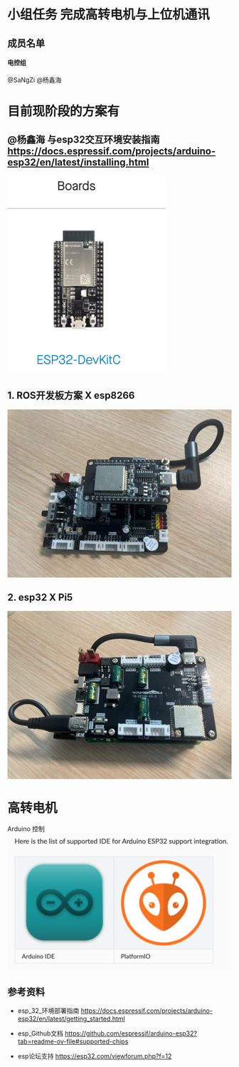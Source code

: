 # 小组任务 完成高转电机与上位机通讯
## 成员名单
#### 电控组
@SaNgZi @杨鑫海 





# 目前现阶段的方案有


## @杨鑫海 与esp32交互环境安装指南 https://docs.espressif.com/projects/arduino-esp32/en/latest/installing.html
![输入图片说明](../image/esp2.png)
## 1. ROS开发板方案 X esp8266
![ROS开发板方案](../image/ROS%E5%BC%80%E5%8F%91%E6%9D%BFX8266.jpg)
## 2. esp32 X Pi5
![树莓派方案](../image/esp32XPi5.jpg)
   
   
# 高转电机
Arduino 控制
![输入图片说明](../image/Arduino%20and%20PlatformlO.png)
## 参考资料
- esp_32_环境部署指南 https://docs.espressif.com/projects/arduino-esp32/en/latest/getting_started.html

- esp_Github文档 https://github.com/espressif/arduino-esp32?tab=readme-ov-file#supported-chips

- esp论坛支持 https://esp32.com/viewforum.php?f=12